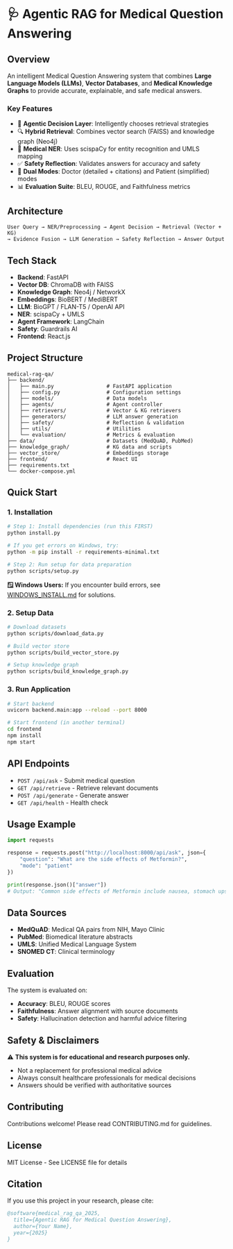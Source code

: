 # 🩺 Agentic RAG for Medical Question Answering

## Overview

An intelligent Medical Question Answering system that combines **Large Language Models (LLMs)**, **Vector Databases**, and **Medical Knowledge Graphs** to provide accurate, explainable, and safe medical answers.

### Key Features

- 🤖 **Agentic Decision Layer**: Intelligently chooses retrieval strategies
- 🔍 **Hybrid Retrieval**: Combines vector search (FAISS) and knowledge graph (Neo4j)
- 🧠 **Medical NER**: Uses scispaCy for entity recognition and UMLS mapping
- ✅ **Safety Reflection**: Validates answers for accuracy and safety
- 👥 **Dual Modes**: Doctor (detailed + citations) and Patient (simplified) modes
- 📊 **Evaluation Suite**: BLEU, ROUGE, and Faithfulness metrics

## Architecture

```
User Query → NER/Preprocessing → Agent Decision → Retrieval (Vector + KG) 
→ Evidence Fusion → LLM Generation → Safety Reflection → Answer Output
```

## Tech Stack

- **Backend**: FastAPI
- **Vector DB**: ChromaDB with FAISS
- **Knowledge Graph**: Neo4j / NetworkX
- **Embeddings**: BioBERT / MediBERT
- **LLM**: BioGPT / FLAN-T5 / OpenAI API
- **NER**: scispaCy + UMLS
- **Agent Framework**: LangChain
- **Safety**: Guardrails AI
- **Frontend**: React.js

## Project Structure

```
medical-rag-qa/
├── backend/
│   ├── main.py                 # FastAPI application
│   ├── config.py               # Configuration settings
│   ├── models/                 # Data models
│   ├── agents/                 # Agent controller
│   ├── retrievers/             # Vector & KG retrievers
│   ├── generators/             # LLM answer generation
│   ├── safety/                 # Reflection & validation
│   ├── utils/                  # Utilities
│   └── evaluation/             # Metrics & evaluation
├── data/                       # Datasets (MedQuAD, PubMed)
├── knowledge_graph/            # KG data and scripts
├── vector_store/               # Embeddings storage
├── frontend/                   # React UI
├── requirements.txt
└── docker-compose.yml
```

## Quick Start

### 1. Installation

```bash
# Step 1: Install dependencies (run this FIRST)
python install.py

# If you get errors on Windows, try:
python -m pip install -r requirements-minimal.txt

# Step 2: Run setup for data preparation
python scripts/setup.py
```

**🪟 Windows Users:** If you encounter build errors, see [WINDOWS_INSTALL.md](WINDOWS_INSTALL.md) for solutions.

### 2. Setup Data

```bash
# Download datasets
python scripts/download_data.py

# Build vector store
python scripts/build_vector_store.py

# Setup knowledge graph
python scripts/build_knowledge_graph.py
```

### 3. Run Application

```bash
# Start backend
uvicorn backend.main:app --reload --port 8000

# Start frontend (in another terminal)
cd frontend
npm install
npm start
```

## API Endpoints

- `POST /api/ask` - Submit medical question
- `GET /api/retrieve` - Retrieve relevant documents
- `POST /api/generate` - Generate answer
- `GET /api/health` - Health check

## Usage Example

```python
import requests

response = requests.post("http://localhost:8000/api/ask", json={
    "question": "What are the side effects of Metformin?",
    "mode": "patient"
})

print(response.json()["answer"])
# Output: "Common side effects of Metformin include nausea, stomach upset..."
```

## Data Sources

- **MedQuAD**: Medical QA pairs from NIH, Mayo Clinic
- **PubMed**: Biomedical literature abstracts
- **UMLS**: Unified Medical Language System
- **SNOMED CT**: Clinical terminology

## Evaluation

The system is evaluated on:

- **Accuracy**: BLEU, ROUGE scores
- **Faithfulness**: Answer alignment with source documents
- **Safety**: Hallucination detection and harmful advice filtering

## Safety & Disclaimers

⚠️ **This system is for educational and research purposes only.**
- Not a replacement for professional medical advice
- Always consult healthcare professionals for medical decisions
- Answers should be verified with authoritative sources

## Contributing

Contributions welcome! Please read CONTRIBUTING.md for guidelines.

## License

MIT License - See LICENSE file for details

## Citation

If you use this project in your research, please cite:

```bibtex
@software{medical_rag_qa_2025,
  title={Agentic RAG for Medical Question Answering},
  author={Your Name},
  year={2025}
}
```
